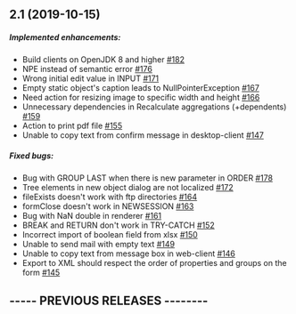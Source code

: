 ## 2.1 (2019-10-15)
##### Implemented enhancements:
 - Build clients on OpenJDK 8 and higher [#182](https://github.com/lsfusion/platform/issues/182)
 - NPE instead of semantic error [#176](https://github.com/lsfusion/platform/issues/176)
 - Wrong initial edit value in INPUT [#171](https://github.com/lsfusion/platform/issues/171)
 - Empty static object's caption leads to NullPointerException  [#167](https://github.com/lsfusion/platform/issues/167)
 - Need action for resizing image to specific width and height [#166](https://github.com/lsfusion/platform/issues/166)
 - Unnecessary dependencies in Recalculate aggregations (+dependents) [#159](https://github.com/lsfusion/platform/issues/159)
 - Action to print pdf file [#155](https://github.com/lsfusion/platform/issues/155)
 - Unable to copy text from confirm message in desktop-client [#147](https://github.com/lsfusion/platform/issues/147)
##### Fixed bugs:
 - Bug with GROUP LAST when there is new parameter in ORDER [#178](https://github.com/lsfusion/platform/issues/178)
 - Tree elements in new object dialog are not localized [#172](https://github.com/lsfusion/platform/issues/172)
 - fileExists doesn't work with ftp directories [#164](https://github.com/lsfusion/platform/issues/164)
 - formClose doesn't work in NEWSESSION [#163](https://github.com/lsfusion/platform/issues/163)
 - Bug with NaN double in renderer [#161](https://github.com/lsfusion/platform/issues/161)
 - BREAK and RETURN don't work in TRY-CATCH [#152](https://github.com/lsfusion/platform/issues/152)
 - Incorrect import of boolean field from xlsx [#150](https://github.com/lsfusion/platform/issues/150)
 - Unable to send mail with empty text [#149](https://github.com/lsfusion/platform/issues/149)
 - Unable to copy text from message box in web-client [#146](https://github.com/lsfusion/platform/issues/146)
 - Export to XML should respect the order of properties and groups on the form [#145](https://github.com/lsfusion/platform/issues/145)
## ----- PREVIOUS RELEASES --------
